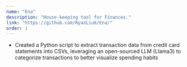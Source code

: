 ```yaml
---
name: "Ena"
description: "House-keeping tool for Finances."
link: "https://github.com/RyanLiu6/Ena/"
order: 1
---
```

* Created a Python script to extract transaction data from credit card statements into CSVs, leveraging an open-sourced
LLM (Llama3) to categorize transactions to better visualize spending habits
